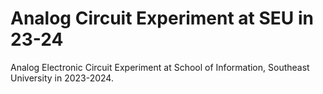 # Analog Circuit Experiment at SEU in 23-24
Analog Electronic Circuit Experiment at School of Information, Southeast University in 2023-2024.
